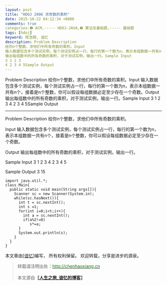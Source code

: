 ```yaml
---
layout: post
title: "HDOJ 2006 求奇数的乘积"
date: 2015-10-22 04:12:34 +0800
comments: true
categories:❶ ACM,----- HDOJ-JAVA,❺ 算法及基础题,----- 基础题
tags: [hdoj]
keyword: 陈浩翔, 谙忆
description: Problem Description 
给你n个整数，求他们中所有奇数的乘积。Input 
输入数据包含多个测试实例，每个测试实例占一行，每行的第一个数为n，表示本组数据一共有n个，接着是n个整数，你可以假设每组数据必定至少存在一个奇数。Output 
输出每组数中的所有奇数的乘积，对于测试实例，输出一行。Sample Input 
3 1 2 3 
4 2 3 4 5Sample Output 
---
```



Problem Description 
给你n个整数，求他们中所有奇数的乘积。Input 
输入数据包含多个测试实例，每个测试实例占一行，每行的第一个数为n，表示本组数据一共有n个，接着是n个整数，你可以假设每组数据必定至少存在一个奇数。Output 
输出每组数中的所有奇数的乘积，对于测试实例，输出一行。Sample Input 
3 1 2 3 
4 2 3 4 5Sample Output
<!-- more -->
----------

Problem Description
给你n个整数，求他们中所有奇数的乘积。
 

Input
输入数据包含多个测试实例，每个测试实例占一行，每行的第一个数为n，表示本组数据一共有n个，接着是n个整数，你可以假设每组数据必定至少存在一个奇数。
 

Output
输出每组数中的所有奇数的乘积，对于测试实例，输出一行。
 

Sample Input
3 1 2 3
4 2 3 4 5
 

Sample Output
3
15


```
import java.util.*;
class Main{
  public static void main(String args[]){
    Scanner sc = new Scanner(System.in);
    while(sc.hasNext()){
      int t = sc.nextInt();
      int s =1;
      for(int i=0;i<t;i++){
        int a = sc.nextInt(); 
        if(a%2!=0)
           s*=a;
      }
      System.out.println(s);
    }
  }
}
```

本文章由<a href="http://chenhaoxiang.cn/">[谙忆]</a>编写， 所有权利保留。 
欢迎转载，分享是进步的源泉。
<blockquote cite='陈浩翔'>
<p background-color='#D3D3D3'>转载请注明出处：<a href='http://chenhaoxiang.cn'><font color="green">http://chenhaoxiang.cn</font></a><br><br>
本文源自<strong>【<a href='http://chenhaoxiang.cn' target='_blank'>人生之旅_谙忆的博客</a>】</strong></p>
</blockquote>
